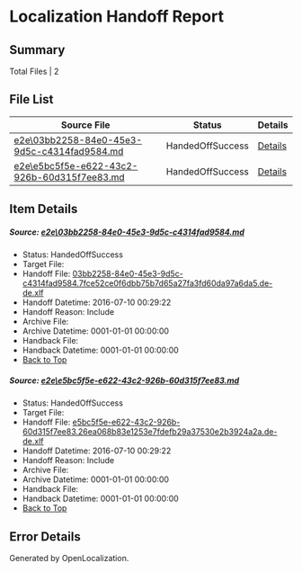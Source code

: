 # <a name='report-top'></a> Localization Handoff Report

## Summary
 Total Files | 2

## File List
 Source File | Status | Details 
 ----------- | ------ | ------- 
 [e2e\03bb2258-84e0-45e3-9d5c-c4314fad9584.md](https://github.com/OpenLocalizationTestOrg/oltest/blob/0d6310f13afd3b937d0b3ad7fe4d0a618cf741a9/e2e/03bb2258-84e0-45e3-9d5c-c4314fad9584.md) | HandedOffSuccess | [Details](#d0eab9adbd9b3c6152daf9ac89baed14eaf1bf3f1)
 [e2e\e5bc5f5e-e622-43c2-926b-60d315f7ee83.md](https://github.com/OpenLocalizationTestOrg/oltest/blob/0d6310f13afd3b937d0b3ad7fe4d0a618cf741a9/e2e/e5bc5f5e-e622-43c2-926b-60d315f7ee83.md) | HandedOffSuccess | [Details](#d336a11865c54393949d1c884425b3fe3bb3d4de4)

## Item Details
##### <a name='d0eab9adbd9b3c6152daf9ac89baed14eaf1bf3f1'></a> Source: [e2e\03bb2258-84e0-45e3-9d5c-c4314fad9584.md](https://github.com/OpenLocalizationTestOrg/oltest/blob/0d6310f13afd3b937d0b3ad7fe4d0a618cf741a9/e2e/03bb2258-84e0-45e3-9d5c-c4314fad9584.md)
* Status: HandedOffSuccess
* Target File: 
* Handoff File: [03bb2258-84e0-45e3-9d5c-c4314fad9584.7fce52ce0f6dbb75b7d65a27fa3fd60da97a6da5.de-de.xlf](https://github.com/OpenLocalizationTestOrg/olhandoff-e2e/blob/7aec872bb584938b3b298361579151110c47f6a0/ol-handoff/OpenLocalizationTestOrg/oltest-dede-fly/ci/ht/03bb2258-84e0-45e3-9d5c-c4314fad9584.7fce52ce0f6dbb75b7d65a27fa3fd60da97a6da5.de-de.xlf)
* Handoff Datetime: 2016-07-10 00:29:22
* Handoff Reason: Include
* Archive File: 
* Archive Datetime: 0001-01-01 00:00:00
* Handback File: 
* Handback Datetime: 0001-01-01 00:00:00
* [Back to Top](#report-top)

##### <a name='d336a11865c54393949d1c884425b3fe3bb3d4de4'></a> Source: [e2e\e5bc5f5e-e622-43c2-926b-60d315f7ee83.md](https://github.com/OpenLocalizationTestOrg/oltest/blob/0d6310f13afd3b937d0b3ad7fe4d0a618cf741a9/e2e/e5bc5f5e-e622-43c2-926b-60d315f7ee83.md)
* Status: HandedOffSuccess
* Target File: 
* Handoff File: [e5bc5f5e-e622-43c2-926b-60d315f7ee83.26ea068b83e1253e7fdefb29a37530e2b3924a2a.de-de.xlf](https://github.com/OpenLocalizationTestOrg/olhandoff-e2e/blob/7aec872bb584938b3b298361579151110c47f6a0/ol-handoff/OpenLocalizationTestOrg/oltest-dede-fly/ci/ht/e5bc5f5e-e622-43c2-926b-60d315f7ee83.26ea068b83e1253e7fdefb29a37530e2b3924a2a.de-de.xlf)
* Handoff Datetime: 2016-07-10 00:29:22
* Handoff Reason: Include
* Archive File: 
* Archive Datetime: 0001-01-01 00:00:00
* Handback File: 
* Handback Datetime: 0001-01-01 00:00:00
* [Back to Top](#report-top)


## Error Details

Generated by OpenLocalization.
